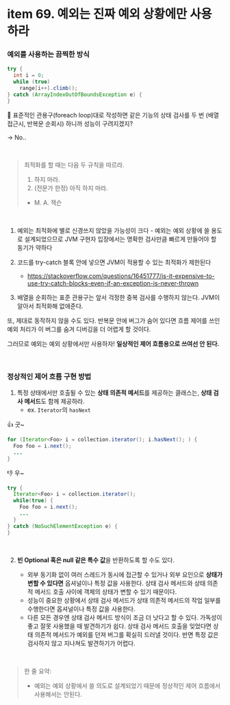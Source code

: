 # item 69. 예외는 진짜 예외 상황에만 사용하라

### 예외를 사용하는 끔찍한 방식

```java
try {
  int i = 0;
  while (true)
    range[i++].climb();
} catch (ArrayIndexOutOfBoundsException e) {
}
```

🤔 표준적인 관용구(foreach loop)대로 작성하면 같은 기능의 상태 검사를 두 번 (배열 접근시, 반복문 순회시) 하니까 성능이 구려지겠지?

-> No..

<br>

> 최적화를 할 때는 다음 두 규칙을 따르라.
> 1. 하지 마라.
> 2. (전문가 한정) 아직 하지 마라.
> - M. A. 잭슨

<br>

1. 예외는 최적화에 별로 신경쓰지 않았을 가능성이 크다 - 예외는 예외 상황에 쓸 용도로 설계되었으므로 JVM 구현자 입장에서는 명확한 검사만큼 빠르게 만들어야 할 동기가 약하다

2. 코드를 try-catch 블록 안에 넣으면 JVM이 적용할 수 있는 최적화가 제한된다
   * https://stackoverflow.com/questions/16451777/is-it-expensive-to-use-try-catch-blocks-even-if-an-exception-is-never-thrown
3. 배열을 순회하는 표준 관용구는 앞서 걱정한 중복 검사를 수행하지 않는다. JVM이 알아서 최적화해 없애준다.

또, 제대로 동작하지 않을 수도 있다. 반복문 안에 버그가 숨어 있다면 흐름 제어를 쓰인 예외 처리가 이 버그를 숨겨 디버깅을 더 어렵게 할 것이다. 

그러므로 예외는 예외 상황에서만 사용하자! **일상적인 제어 흐름용으로 쓰여선 안 된다.**

<br>

### 정상적인 제어 흐름 구현 방법

1. 특정 상태에서만 호출될 수 있는 **상태 의존적 메서드**를 제공하는 클래스는, **상태 검사 메서드**도 함께 제공하라.
   * ex. `Iterator`의 `hasNext`

👍 굿~
```java
for (Iterator<Foo> i = collection.iterator(); i.hasNext(); ) {
  Foo foo = i.next();
  ...
}
```

👎 우~
```java
try {
  Iterator<Foo> i = collection.iterator();
  while(true) {
    Foo foo = i.next();
    ...
  }
} catch (NoSuchElementException e) {
}
```

<br>

2. **빈 Optional 혹은 null 같은 특수 값**을 반환하도록 할 수도 있다.

   * 외부 동기화 없이 여러 스레드가 동시에 접근할 수 있거나 외부 요인으로 **상태가 변할 수 있다면** 옵셔널이나 특정 값을 사용한다. 상태 검사 메서드와 상태 의존적 메서드 호출 사이에 객체의 상태가 변할 수 있기 때문이다.
   * 성능이 중요한 상황에서 상태 검사 메서드가 상태 의존적 메서드의 작업 일부를 수행한다면 옵셔널이나 특정 값을 사용한다.
   * 다른 모든 경우엔 상태 검사 메서드 방식이 조금 더 낫다고 할 수 있다. 가독성이 좋고 잘못 사용했을 때 발견하기가 쉽다. 상태 검사 메서드 호출을 잊었다면 상태 의존적 메서드가 예외를 던져 버그를 확실히 드러낼 것이다. 반면 특정 값은 검사하지 않고 지나쳐도 발견하기가 어렵다.

<br>

> 한 줄 요약:
> - 예외는 예외 상황에서 쓸 의도로 설계되었기 때문에 정상적인 제어 흐름에서 사용해서는 안된다.
